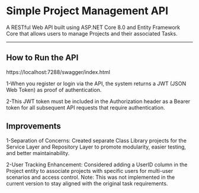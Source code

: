 # Simple Project Management API

A RESTful Web API built using ASP.NET Core 8.0 and Entity Framework Core that allows users to manage Projects and their associated Tasks.

---

## How to Run the API
https://localhost:7288/swagger/index.html

1-When you register or login via the API, the system returns a JWT (JSON Web Token) as proof of authentication.

2-This JWT token must be included in the Authorization header as a Bearer token for all subsequent API requests that require authentication.


## Improvements
1-Separation of Concerns:
Created separate Class Library projects for the Service Layer and Repository Layer to promote modularity, easier testing, and better maintainability.

2-User Tracking Enhancement:
Considered adding a UserID column in the Project entity to associate projects with specific users for multi-user scenarios and access control.
Note: This was not implemented in the current version to stay aligned with the original task requirements.


